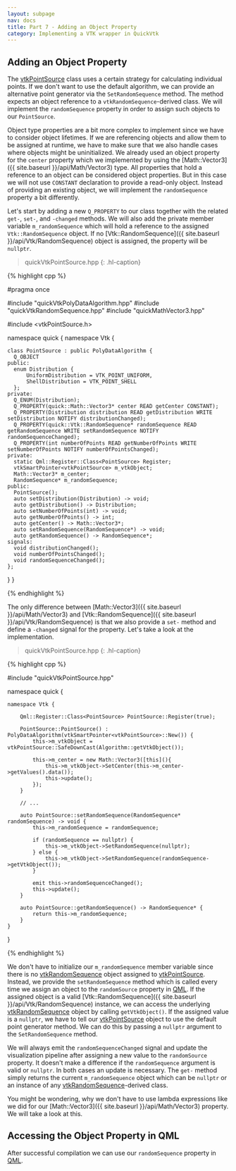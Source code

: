 ```yaml
---
layout: subpage
nav: docs
title: Part 7 - Adding an Object Property
category: Implementing a VTK wrapper in QuickVtk
---
```


## Adding an Object Property
The [vtkPointSource](https://vtk.org/doc/nightly/html/classvtkPointSource.html) class uses a certain strategy for calculating individual points. If we don't want to use the default algorithm, we can provide an alternative point generator via the `SetRandomSequence` method. The method expects an object reference to a `vtkRandomSequence`-derived class. We will implement the `randomSequence` property in order to assign such objects to our `PointSource`.

Object type properties are a bit more complex to implement since we have to consider object lifetimes. If we are referencing objects and allow them to be assigned at runtime, we have to make sure that we also handle cases where objects might be uninitialized. We already used an object property for the `center` property which we implemented by using the [Math::Vector3]({{ site.baseurl }}/api/Math/Vector3) type. All properties that hold a reference to an object can be considered object properties. But in this case we will not use `CONSTANT` declaration to provide a read-only object. Instead of providing an existing object, we will implement the `randomSequence` property a bit differently.

Let's start by adding a new `Q_PROPERTY` to our class together with the related `get-`, `set-`, and `-changed` methods. We will also add the private member variable `m_randomSequence` which will hold a reference to the assigned `Vtk::RandomSequence` object. If no [Vtk::RandomSequence]({{ site.baseurl }}/api/Vtk/RandomSequence) object is assigned, the property will be `nullptr`.

>quickVtkPointSource.hpp
{: .hl-caption}

{% highlight cpp %}

#pragma once

#include "quickVtkPolyDataAlgorithm.hpp"
#include "quickVtkRandomSequence.hpp"
#include "quickMathVector3.hpp"

#include <vtkPointSource.h>

namespace quick {
  namespace Vtk {

    class PointSource : public PolyDataAlgorithm {
      Q_OBJECT
    public:
      enum Distribution {
          UniformDistribution = VTK_POINT_UNIFORM,
          ShellDistribution = VTK_POINT_SHELL
      };
    private:
      Q_ENUM(Distribution);
      Q_PROPERTY(quick::Math::Vector3* center READ getCenter CONSTANT);
      Q_PROPERTY(Distribution distribution READ getDistribution WRITE setDistribution NOTIFY distributionChanged);
      Q_PROPERTY(quick::Vtk::RandomSequence* randomSequence READ getRandomSequence WRITE setRandomSequence NOTIFY randomSequenceChanged);
      Q_PROPERTY(int numberOfPoints READ getNumberOfPoints WRITE setNumberOfPoints NOTIFY numberOfPointsChanged);
    private:
      static Qml::Register::Class<PointSource> Register;
      vtkSmartPointer<vtkPointSource> m_vtkObject;
      Math::Vector3* m_center;
      RandomSequence* m_randomSequence;
    public:
      PointSource();
      auto setDistribution(Distribution) -> void;
      auto getDistribution() -> Distribution;
      auto setNumberOfPoints(int) -> void;
      auto getNumberOfPoints() -> int;
      auto getCenter() -> Math::Vector3*;
      auto setRandomSequence(RandomSequence*) -> void;
      auto getRandomSequence() -> RandomSequence*;
    signals:
      void distributionChanged();
      void numberOfPointsChanged();
      void randomSequenceChanged();
    };
  }
}

{% endhighlight %}

The only difference between [Math::Vector3]({{ site.baseurl }}/api/Math/Vector3) and [Vtk::RandomSequence]({{ site.baseurl }}/api/Vtk/RandomSequence) is that we also provide a `set-` method and define a `-changed` signal for the property. Let's take a look at the implementation.

>quickVtkPointSource.hpp
{: .hl-caption}

{% highlight cpp %}

#include "quickVtkPointSource.hpp"

namespace quick {

    namespace Vtk {

        Qml::Register::Class<PointSource> PointSource::Register(true);

        PointSource::PointSource() : PolyDataAlgorithm(vtkSmartPointer<vtkPointSource>::New()) {
            this->m_vtkObject = vtkPointSource::SafeDownCast(Algorithm::getVtkObject());

            this->m_center = new Math::Vector3([this](){
                this->m_vtkObject->SetCenter(this->m_center->getValues().data());
                this->update();
            });
        }

        // ...

        auto PointSource::setRandomSequence(RandomSequence* randomSequence) -> void {
            this->m_randomSequence = randomSequence;

            if (randomSequence == nullptr) {
                this->m_vtkObject->SetRandomSequence(nullptr);
            } else {
                this->m_vtkObject->SetRandomSequence(randomSequence->getVtkObject());
            }

            emit this->randomSequenceChanged();
            this->update();
        }

        auto PointSource::getRandomSequence() -> RandomSequence* {
            return this->m_randomSequence;
        }
    }
}

{% endhighlight %}

We don't have to initialize our `m_randomSequence` member variable since there is no [vtkRandomSequence](https://vtk.org/doc/nightly/html/classvtkRandomSequence.html) object assigned to [vtkPointSource](https://vtk.org/doc/nightly/html/classvtkPointSource.html). Instead, we provide the `setRandomSequence` method which is called every time we assign an object to the `randomSource` property in [QML](https://doc.qt.io/qt-5/qtqml-index.html). If the assigned object is a valid [Vtk::RandomSequence]({{ site.baseurl }}/api/Vtk/RandomSequence) instance, we can access the underlying [vtkRandomSequence](https://vtk.org/doc/nightly/html/classvtkRandomSequence.html) object by calling `getVtkObject()`. If the assigned value is a `nullptr`, we have to tell our [vtkPointSource](https://vtk.org/doc/nightly/html/classvtkPointSource.html) object to use the default point generator method. We can do this by passing a `nullptr` argument to the `SetRandomSequence` method.

We will always emit the `randomSequenceChanged` signal and update the visualization pipeline after assigning a new value to the `randomSource` property. It doesn't make a difference if the `randomSequence` argument is valid or `nullptr`. In both cases an update is necessary. The `get-` method simply returns the current `m_randomSequence` object which can be `nullptr` or an instance of any [vtkRandomSequence](https://vtk.org/doc/nightly/html/classvtkRandomSequence.html)-derived class.

You might be wondering, why we don't have to use lambda expressions like we did for our [Math::Vector3]({{ site.baseurl }}/api/Math/Vector3) property. We will take a look at this.

## Accessing the Object Property in QML
After successful compilation we can use our `randomSequence` property in [QML](https://doc.qt.io/qt-5/qtqml-index.html).
